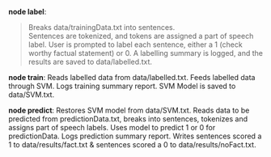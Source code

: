 **node label**:
 > Breaks data/trainingData.txt into sentences.  
	Sentences are tokenized, and tokens are assigned a part of speech label.
	User is prompted to label each sentence, either a 1 (check worthy factual statement) or 0. 
	A labelling summary is logged, and the results are saved to data/labelled.txt.

**node train**:
	Reads labelled data from data/labelled.txt.
	Feeds labelled data through SVM.
	Logs training summary report.
	SVM Model is saved to data/SVM.txt.

**node predict**:
	Restores SVM model from data/SVM.txt.
	Reads data to be predicted from predictionData.txt, breaks into sentences, tokenizes and assigns part of speech labels.
	Uses model to predict 1 or 0 for predictionData.
	Logs prediction summary report.
	Writes sentences scored a 1 to data/results/fact.txt & sentences scored a 0 to data/results/noFact.txt.